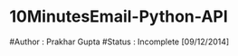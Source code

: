 10MinutesEmail-Python-API
==========================

#Author : Prakhar Gupta
#Status : Incomplete [09/12/2014]


